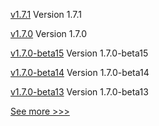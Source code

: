 
[v1.7.1](https://github.com/hyperledger-labs/hlf-operator/releases/tag/v1.7.1) Version 1.7.1

[v1.7.0](https://github.com/hyperledger-labs/hlf-operator/releases/tag/v1.7.0) Version 1.7.0

[v1.7.0-beta15](https://github.com/hyperledger-labs/hlf-operator/releases/tag/v1.7.0-beta15) Version 1.7.0-beta15

[v1.7.0-beta14](https://github.com/hyperledger-labs/hlf-operator/releases/tag/v1.7.0-beta14) Version 1.7.0-beta14

[v1.7.0-beta13](https://github.com/hyperledger-labs/hlf-operator/releases/tag/v1.7.0-beta13) Version 1.7.0-beta13


[See more >>>](https://start-here.hyperledger.org/releases)
